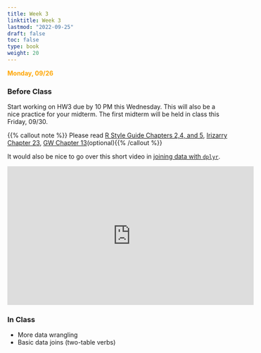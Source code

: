 ```yaml
---
title: Week 3 
linktitle: Week 3
lastmod: "2022-09-25"
draft: false  
toc: false  
type: book  
weight: 20
---
```


<span style="color:orange">**Monday, 09/26**</span>


### Before Class

Start working on HW3 due by 10 PM this Wednesday. This will also be a nice practice for your midterm. The first midterm will be held in class this Friday, 09/30.

{{% callout note %}}
Please read [R Style Guide Chapters 2,4, and 5](https://style.tidyverse.org/),  [Irizarry Chapter 23](https://rafalab.github.io/dsbook/joining-tables.html), [GW Chapter 13](https://r4ds.had.co.nz/relational-data.html#introduction-7)(optional){{% /callout %}}

It would also be nice to go over this short video in [joining data with `dplyr`](https://www.youtube.com/watch?v=Yg-pNqzDuN4).

<iframe width="560" height="315" src="https://www.youtube.com/embed/Yg-pNqzDuN4?start=10" title="YouTube video player" frameborder="0" allow="accelerometer; autoplay; clipboard-write; encrypted-media; gyroscope; picture-in-picture" allowfullscreen></iframe>

### In Class

- More data wrangling
- Basic data joins (two-table verbs)